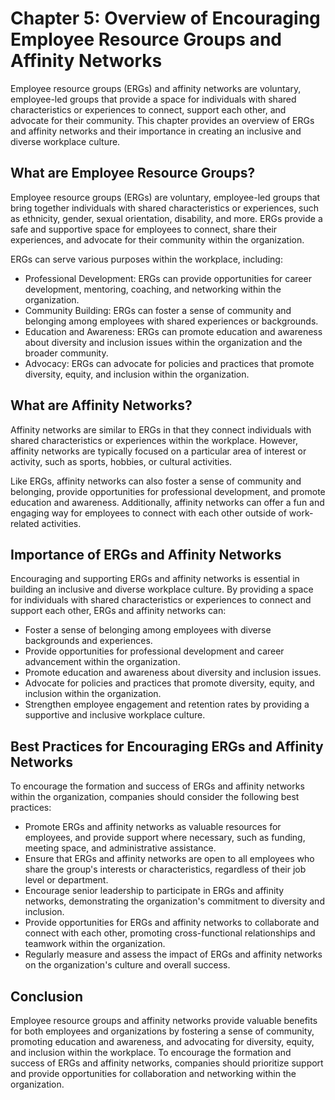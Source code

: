Chapter 5: Overview of Encouraging Employee Resource Groups and Affinity Networks
=================================================================================

Employee resource groups (ERGs) and affinity networks are voluntary, employee-led groups that provide a space for individuals with shared characteristics or experiences to connect, support each other, and advocate for their community. This chapter provides an overview of ERGs and affinity networks and their importance in creating an inclusive and diverse workplace culture.

**What are Employee Resource Groups?**
--------------------------------------

Employee resource groups (ERGs) are voluntary, employee-led groups that bring together individuals with shared characteristics or experiences, such as ethnicity, gender, sexual orientation, disability, and more. ERGs provide a safe and supportive space for employees to connect, share their experiences, and advocate for their community within the organization.

ERGs can serve various purposes within the workplace, including:

* Professional Development: ERGs can provide opportunities for career development, mentoring, coaching, and networking within the organization.
* Community Building: ERGs can foster a sense of community and belonging among employees with shared experiences or backgrounds.
* Education and Awareness: ERGs can promote education and awareness about diversity and inclusion issues within the organization and the broader community.
* Advocacy: ERGs can advocate for policies and practices that promote diversity, equity, and inclusion within the organization.

**What are Affinity Networks?**
-------------------------------

Affinity networks are similar to ERGs in that they connect individuals with shared characteristics or experiences within the workplace. However, affinity networks are typically focused on a particular area of interest or activity, such as sports, hobbies, or cultural activities.

Like ERGs, affinity networks can also foster a sense of community and belonging, provide opportunities for professional development, and promote education and awareness. Additionally, affinity networks can offer a fun and engaging way for employees to connect with each other outside of work-related activities.

**Importance of ERGs and Affinity Networks**
--------------------------------------------

Encouraging and supporting ERGs and affinity networks is essential in building an inclusive and diverse workplace culture. By providing a space for individuals with shared characteristics or experiences to connect and support each other, ERGs and affinity networks can:

* Foster a sense of belonging among employees with diverse backgrounds and experiences.
* Provide opportunities for professional development and career advancement within the organization.
* Promote education and awareness about diversity and inclusion issues.
* Advocate for policies and practices that promote diversity, equity, and inclusion within the organization.
* Strengthen employee engagement and retention rates by providing a supportive and inclusive workplace culture.

**Best Practices for Encouraging ERGs and Affinity Networks**
-------------------------------------------------------------

To encourage the formation and success of ERGs and affinity networks within the organization, companies should consider the following best practices:

* Promote ERGs and affinity networks as valuable resources for employees, and provide support where necessary, such as funding, meeting space, and administrative assistance.
* Ensure that ERGs and affinity networks are open to all employees who share the group's interests or characteristics, regardless of their job level or department.
* Encourage senior leadership to participate in ERGs and affinity networks, demonstrating the organization's commitment to diversity and inclusion.
* Provide opportunities for ERGs and affinity networks to collaborate and connect with each other, promoting cross-functional relationships and teamwork within the organization.
* Regularly measure and assess the impact of ERGs and affinity networks on the organization's culture and overall success.

**Conclusion**
--------------

Employee resource groups and affinity networks provide valuable benefits for both employees and organizations by fostering a sense of community, promoting education and awareness, and advocating for diversity, equity, and inclusion within the workplace. To encourage the formation and success of ERGs and affinity networks, companies should prioritize support and provide opportunities for collaboration and networking within the organization.
